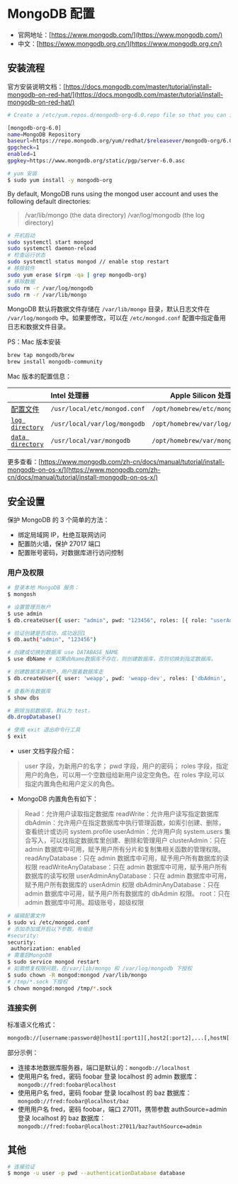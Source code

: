 # MongoDB 配置

- 官网地址：[https://www.mongodb.com/](https://www.mongodb.com/)
- 中文：[https://www.mongodb.org.cn/](https://www.mongodb.org.cn/)

## 安装流程

官方安装说明文档：[https://docs.mongodb.com/master/tutorial/install-mongodb-on-red-hat/](https://docs.mongodb.com/master/tutorial/install-mongodb-on-red-hat/)

```bash
# Create a /etc/yum.repos.d/mongodb-org-6.0.repo file so that you can install MongoDB directly using yum:

[mongodb-org-6.0]
name=MongoDB Repository
baseurl=https://repo.mongodb.org/yum/redhat/$releasever/mongodb-org/6.0/x86_64/
gpgcheck=1
enabled=1
gpgkey=https://www.mongodb.org/static/pgp/server-6.0.asc

# yum 安装
$ sudo yum install -y mongodb-org
```

By default, MongoDB runs using the mongod user account and uses the following default directories:

> /var/lib/mongo (the data directory)
> /var/log/mongodb (the log directory)

```bash
# 开机启动
sudo systemctl start mongod
sudo systemctl daemon-reload
# 检查运行状态
sudo systemctl status mongod // enable stop restart
# 移除软件
sudo yum erase $(rpm -qa | grep mongodb-org)
# 移除数据
sudo rm -r /var/log/mongodb
sudo rm -r /var/lib/mongo
```

MongoDB 默认将数据文件存储在 `/var/lib/mongo` 目录，默认日志文件在 `/var/log/mongodb` 中。如果要修改，可以在 `/etc/mongod.conf` 配置中指定备用日志和数据文件目录。

PS：Mac 版本安装

```bash
brew tap mongodb/brew
brew install mongodb-community
```

Mac 版本的配置信息：

|                                                                                                                               | Intel 处理器                 | Apple Silicon 处理器            |
| :---------------------------------------------------------------------------------------------------------------------------- | :--------------------------- | ------------------------------- |
| [配置文件](https://www.mongodb.com/zh-cn/docs/manual/reference/configuration-options/)                                        | `/usr/local/etc/mongod.conf` | `/opt/homebrew/etc/mongod.conf` |
| [`log directory`](https://www.mongodb.com/zh-cn/docs/manual/reference/configuration-options/#mongodb-setting-systemLog.path)  | `/usr/local/var/log/mongodb` | `/opt/homebrew/var/log/mongodb` |
| [`data directory`](https://www.mongodb.com/zh-cn/docs/manual/reference/configuration-options/#mongodb-setting-storage.dbPath) | `/usr/local/var/mongodb`     | `/opt/homebrew/var/mongodb`     |

更多查看：[https://www.mongodb.com/zh-cn/docs/manual/tutorial/install-mongodb-on-os-x/](https://www.mongodb.com/zh-cn/docs/manual/tutorial/install-mongodb-on-os-x/)

## 安全设置

保护 MongoDB 的 3 个简单的方法：

- 绑定局域网 IP，杜绝互联网访问
- 配置防火墙，保护 27017 端口
- 配置账号密码，对数据库进行访问控制

### 用户及权限

```bash
# 登录本地 MongoDB 服务：
$ mongosh

# 设置管理员账户
$ use admin
$ db.createUser({ user: "admin", pwd: "123456", roles: [{ role: "userAdminAnyDatabase", db: "admin" }, "readWriteAnyDatabase"] })

# 验证创建是否成功，成功返回1
$ db.auth("admin", "123456")

# 创建或切换到数据库 use DATABASE_NAME
$ use dbName # 如果dbName数据库不存在，则创建数据库，否则切换到指定数据库。

# 创建数据库新用户，用户跟着数据库走
$ db.createUser({ user: 'weapp', pwd: 'weapp-dev', roles: ['dbAdmin', 'readWrite']});

# 查看所有数据库
$ show dbs

# 删除当前数据库，默认为 test，
db.dropDatabase()

# 使用 exit 退出命令行工具
$ exit
```

- user 文档字段介绍：

> user 字段，为新用户的名字；
> pwd 字段，用户的密码；
> roles 字段，指定用户的角色，可以用一个空数组给新用户设定空角色。在 roles 字段,可以指定内置角色和用户定义的角色。

- MongoDB 内置角色有如下：

> Read：允许用户读取指定数据库
> readWrite：允许用户读写指定数据库
> dbAdmin：允许用户在指定数据库中执行管理函数，如索引创建、删除，查看统计或访问 system.profile
> userAdmin：允许用户向 system.users 集合写入，可以找指定数据库里创建、删除和管理用户
> clusterAdmin：只在 admin 数据库中可用，赋予用户所有分片和复制集相关函数的管理权限。
> readAnyDatabase：只在 admin 数据库中可用，赋予用户所有数据库的读权限
> readWriteAnyDatabase：只在 admin 数据库中可用，赋予用户所有数据库的读写权限
> userAdminAnyDatabase：只在 admin 数据库中可用，赋予用户所有数据库的 userAdmin 权限
> dbAdminAnyDatabase：只在 admin 数据库中可用，赋予用户所有数据库的 dbAdmin 权限。
> root：只在 admin 数据库中可用。超级账号，超级权限

```bash
# 编辑配置文件
$ sudo vi /etc/mongod.conf
# 添加添加或开启以下参数，有缩进
#security:
security:
 authorization: enabled
# 需重启MongoDB
$ sudo service mongod restart
# 如需修复权限问题，在/var/lib/mongo 和 /var/log/mongodb 下授权
$ sudo chown -R mongod:mongod /var/lib/mongo
# /tmp/*.sock 下授权
$ chown mongod:mongod /tmp/*.sock
```

### 连接实例

标准语义化格式：

```bash
mongodb://[username:password@]host1[:port1][,host2[:port2],...[,hostN[:portN]]][/[database][?options]]
```

部分示例：

- 连接本地数据库服务器，端口是默认的：`mongodb://localhost`
- 使用用户名 fred，密码 foobar 登录 localhost 的 admin 数据库：`mongodb://fred:foobar@localhost`
- 使用用户名 fred，密码 foobar 登录 localhost 的 baz 数据库：`mongodb://fred:foobar@localhost/baz`
- 使用用户名 fred，密码 foobar，端口 27011，携带参数 authSource=admin 登录 localhost 的 baz 数据库：`mongodb://fred:foobar@localhost:27011/baz?authSource=admin`

## 其他

```bash
# 连接验证
$ mongo -u user -p pwd --authenticationDatabase database
```
